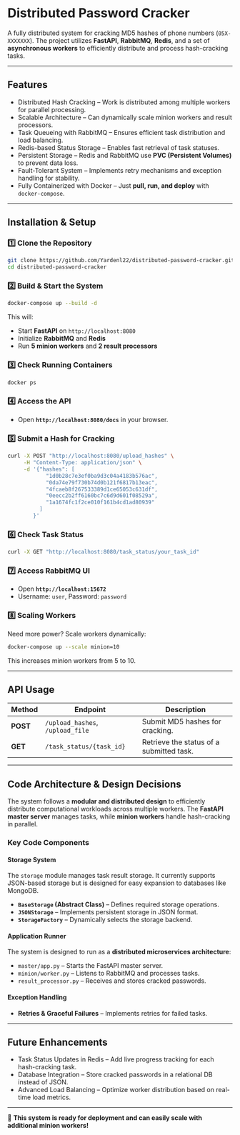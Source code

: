 # **Distributed Password Cracker**

A fully distributed system for cracking MD5 hashes of phone numbers (`05X-XXXXXXX`).
The project utilizes **FastAPI**, **RabbitMQ**, **Redis**, and a set of **asynchronous workers** to efficiently distribute and process hash-cracking tasks.

---

## **Features**
- Distributed Hash Cracking – Work is distributed among multiple workers for parallel processing.
- Scalable Architecture – Can dynamically scale minion workers and result processors.
- Task Queueing with RabbitMQ – Ensures efficient task distribution and load balancing.
- Redis-based Status Storage – Enables fast retrieval of task statuses.
- Persistent Storage – Redis and RabbitMQ use **PVC (Persistent Volumes)** to prevent data loss.
- Fault-Tolerant System – Implements retry mechanisms and exception handling for stability.
- Fully Containerized with Docker – Just **pull, run, and deploy** with `docker-compose`.

---

## **Installation & Setup**
### **1️⃣ Clone the Repository**
```bash
git clone https://github.com/Yardenl22/distributed-password-cracker.git
cd distributed-password-cracker
```

### **2️⃣ Build & Start the System**
```bash
docker-compose up --build -d
```
This will:
- Start **FastAPI** on `http://localhost:8080`
- Initialize **RabbitMQ** and **Redis**
- Run **5 minion workers** and **2 result processors**

### **3️⃣ Check Running Containers**
```bash
docker ps
```

### **4️⃣ Access the API**
- Open **`http://localhost:8080/docs`** in your browser.

### **5️⃣ Submit a Hash for Cracking**
```bash
curl -X POST "http://localhost:8080/upload_hashes" \
     -H "Content-Type: application/json" \
     -d '{"hashes": [
            "1d0b28c7e3ef0ba9d3c04a4183b576ac",
            "0da74e79f730b74d0b121f6817b13eac",
            "4fcaeb8f267533389d1ce65053c631df",
            "0eecc2b2ff6160bc7c6d9d601f08529a",
            "1a1674fc1f2ce010f161b4cd1ad80939"
          ]
        }'
```

### **6️⃣ Check Task Status**
```bash
curl -X GET "http://localhost:8080/task_status/your_task_id"
```

### **7️⃣ Access RabbitMQ UI**
- Open **`http://localhost:15672`**
- Username: `user`, Password: `password`

### **8️⃣ Scaling Workers**
Need more power? Scale workers dynamically:
```bash
docker-compose up --scale minion=10
```
This increases minion workers from 5 to 10.

---

## **API Usage**

| **Method** | **Endpoint**             | **Description** |
|-----------|--------------------------|-----------------|
| **POST**  | `/upload_hashes`, `/upload_file`       | Submit MD5 hashes for cracking. |
| **GET**   | `/task_status/{task_id}` | Retrieve the status of a submitted task. |

---

## **Code Architecture & Design Decisions**

The system follows a **modular and distributed design** to efficiently distribute computational workloads across multiple workers. 
The **FastAPI master server** manages tasks, while **minion workers** handle hash-cracking in parallel.

### **Key Code Components**

#### **Storage System**
The `storage` module manages task result storage. It currently supports JSON-based storage but is designed for easy expansion to databases like MongoDB.

- **`BaseStorage` (Abstract Class)** – Defines required storage operations.
- **`JSONStorage`** – Implements persistent storage in JSON format.
- **`StorageFactory`** – Dynamically selects the storage backend.

#### **Application Runner**
The system is designed to run as a **distributed microservices architecture**:
- `master/app.py` – Starts the FastAPI master server.
- `minion/worker.py` – Listens to RabbitMQ and processes tasks.
- `result_processor.py` – Receives and stores cracked passwords.

#### **Exception Handling**
- **Retries & Graceful Failures** – Implements retries for failed tasks.

---

## **Future Enhancements**
- Task Status Updates in Redis – Add live progress tracking for each hash-cracking task.
- Database Integration – Store cracked passwords in a relational DB instead of JSON.
- Advanced Load Balancing – Optimize worker distribution based on real-time load metrics.

---

🚀 **This system is ready for deployment and can easily scale with additional minion workers!**

